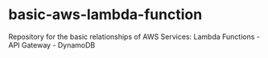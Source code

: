 # basic-aws-lambda-function
Repository for the basic relationships of AWS Services: Lambda Functions - API Gateway - DynamoDB
